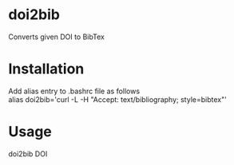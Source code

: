 # doi2bib
Converts given DOI to BibTex 

# Installation
Add alias entry to .bashrc file as follows    
alias doi2bib='curl -L -H "Accept: text/bibliography; style=bibtex"'

# Usage
doi2bib DOI
